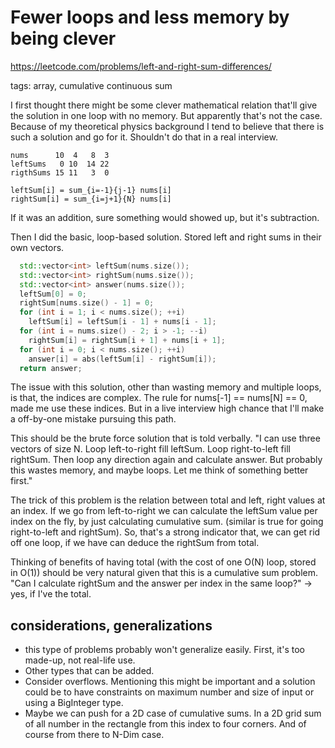 # Fewer loops and less memory by being clever

https://leetcode.com/problems/left-and-right-sum-differences/

tags: array, cumulative continuous sum

I first thought there might be some clever mathematical relation that'll give the solution in one loop with no memory. But apparently that's not the case. Because of my theoretical physics background I tend to believe that there is such a solution and go for it. Shouldn't do that in a real interview.

```
nums      10  4   8  3
leftSums   0 10  14 22
rigthSums 15 11   3  0

leftSum[i] = sum_{i=-1}{j-1} nums[i]
rightSum[i] = sum_{i=j+1}{N} nums[i]
```

If it was an addition, sure something would showed up, but it's subtraction.

Then I did the basic, loop-based solution. Stored left and right sums in their own vectors.

```cpp
  std::vector<int> leftSum(nums.size());
  std::vector<int> rightSum(nums.size());
  std::vector<int> answer(nums.size());
  leftSum[0] = 0;
  rightSum[nums.size() - 1] = 0;
  for (int i = 1; i < nums.size(); ++i)
    leftSum[i] = leftSum[i - 1] + nums[i - 1];
  for (int i = nums.size() - 2; i > -1; --i)
    rightSum[i] = rightSum[i + 1] + nums[i + 1];
  for (int i = 0; i < nums.size(); ++i)
    answer[i] = abs(leftSum[i] - rightSum[i]);
  return answer;
```

The issue with this solution, other than wasting memory and multiple loops, is that, the indices are complex. The rule for nums[-1] == nums[N] == 0, made me use these indices. But in a live interview high chance that I'll make a off-by-one mistake pursuing this path.

This should be the brute force solution that is told verbally. "I can use three vectors of size N. Loop left-to-right fill leftSum. Loop right-to-left fill rightSum. Then loop any direction again and calculate answer. But probably this wastes memory, and maybe loops. Let me think of something better first."

The trick of this problem is the relation between total and left, right values at an index. If we go from left-to-right we can calculate the leftSum value per index on the fly, by just calculating cumulative sum. (similar is true for going right-to-left and rightSum). So, that's a strong indicator that, we can get rid off one loop, if we have can deduce the rightSum from total.

Thinking of benefits of having total (with the cost of one O(N) loop, stored in O(1)) should be very natural given that this is a cumulative sum problem. "Can I calculate rightSum and the answer per index in the same loop?" -> yes, if I've the total.

## considerations, generalizations

* this type of problems probably won't generalize easily. First, it's too made-up, not real-life use.
* Other types that can be added.
* Consider overflows. Mentioning this might be important and a solution could be to have constraints on maximum number and size of input or using a BigInteger type.
* Maybe we can push for a 2D case of cumulative sums. In a 2D grid sum of all number in the rectangle from this index to four corners. And of course from there to N-Dim case.